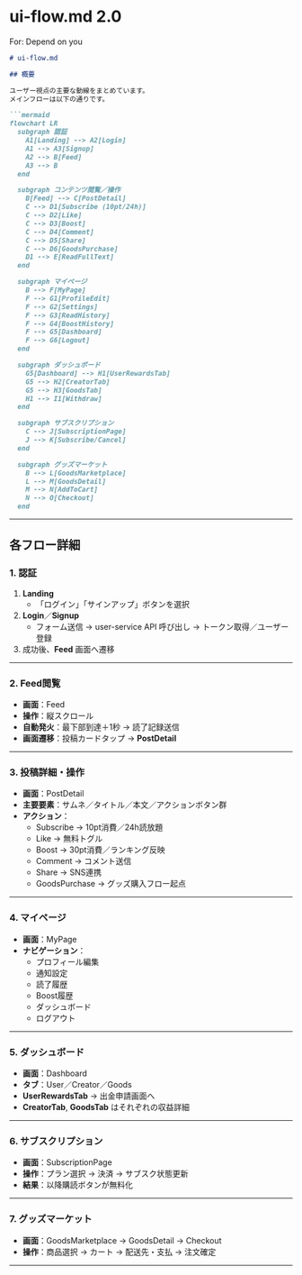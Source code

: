 # ui-flow.md 2.0

For: Depend on you

```markdown
# ui-flow.md

## 概要

ユーザー視点の主要な動線をまとめています。
メインフローは以下の通りです。

```mermaid
flowchart LR
  subgraph 認証
    A1[Landing] --> A2[Login]
    A1 --> A3[Signup]
    A2 --> B[Feed]
    A3 --> B
  end

  subgraph コンテンツ閲覧／操作
    B[Feed] --> C[PostDetail]
    C --> D1[Subscribe (10pt/24h)]
    C --> D2[Like]
    C --> D3[Boost]
    C --> D4[Comment]
    C --> D5[Share]
    C --> D6[GoodsPurchase]
    D1 --> E[ReadFullText]
  end

  subgraph マイページ
    B --> F[MyPage]
    F --> G1[ProfileEdit]
    F --> G2[Settings]
    F --> G3[ReadHistory]
    F --> G4[BoostHistory]
    F --> G5[Dashboard]
    F --> G6[Logout]
  end

  subgraph ダッシュボード
    G5[Dashboard] --> H1[UserRewardsTab]
    G5 --> H2[CreatorTab]
    G5 --> H3[GoodsTab]
    H1 --> I1[Withdraw]
  end

  subgraph サブスクリプション
    C --> J[SubscriptionPage]
    J --> K[Subscribe/Cancel]
  end

  subgraph グッズマーケット
    B --> L[GoodsMarketplace]
    L --> M[GoodsDetail]
    M --> N[AddToCart]
    N --> O[Checkout]
  end

```

---

## 各フロー詳細

### 1. 認証

1. **Landing**
    - 「ログイン」「サインアップ」ボタンを選択
2. **Login**／**Signup**
    - フォーム送信 → user-service API 呼び出し → トークン取得／ユーザー登録
3. 成功後、**Feed** 画面へ遷移

---

### 2. Feed閲覧

- **画面**：Feed
- **操作**：縦スクロール
- **自動発火**：最下部到達＋1秒 → 読了記録送信
- **画面遷移**：投稿カードタップ → **PostDetail**

---

### 3. 投稿詳細・操作

- **画面**：PostDetail
- **主要要素**：サムネ／タイトル／本文／アクションボタン群
- **アクション**：
    - Subscribe → 10pt消費／24h読放題
    - Like → 無料トグル
    - Boost → 30pt消費／ランキング反映
    - Comment → コメント送信
    - Share → SNS連携
    - GoodsPurchase → グッズ購入フロー起点

---

### 4. マイページ

- **画面**：MyPage
- **ナビゲーション**：
    - プロフィール編集
    - 通知設定
    - 読了履歴
    - Boost履歴
    - ダッシュボード
    - ログアウト

---

### 5. ダッシュボード

- **画面**：Dashboard
- **タブ**：User／Creator／Goods
- **UserRewardsTab** → 出金申請画面へ
- **CreatorTab**, **GoodsTab** はそれぞれの収益詳細

---

### 6. サブスクリプション

- **画面**：SubscriptionPage
- **操作**：プラン選択 → 決済 → サブスク状態更新
- **結果**：以降購読ボタンが無料化

---

### 7. グッズマーケット

- **画面**：GoodsMarketplace → GoodsDetail → Checkout
- **操作**：商品選択 → カート → 配送先・支払 → 注文確定

---